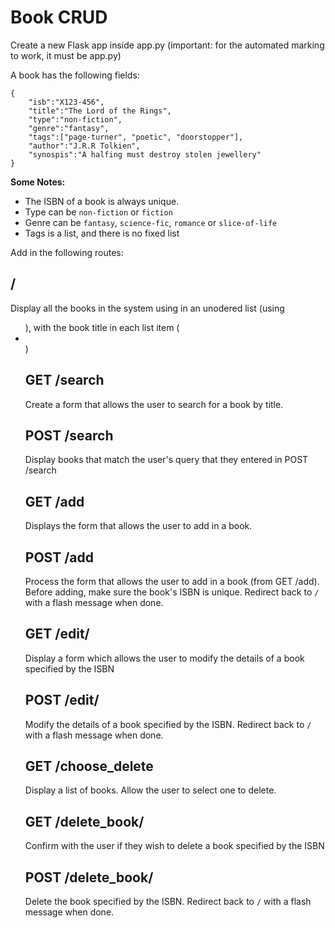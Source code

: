 # Book CRUD
Create a new Flask app inside app.py (important: for the automated marking to work, it must be app.py)

A book has the following fields:
```
{
    "isb":"X123-456",
    "title":"The Lord of the Rings",
    "type":"non-fiction",
    "genre":"fantasy",
    "tags":["page-turner", "poetic", "doorstopper"],
    "author":"J.R.R Tolkien",
    "synospis":"A halfing must destroy stolen jewellery"
}
```
**Some Notes:**
* The ISBN of a book is always unique. 
* Type can be `non-fiction` or `fiction`
* Genre can be `fantasy`, `science-fic`, `romance` or `slice-of-life`
* Tags is a list, and there is no fixed list

Add in the following routes:

## /
Display all the books in the system using in an unodered list (using <ul>), with the book title in each list item (<li></li>)

## GET /search
Create a form that allows the user to search for a book by title.

## POST /search
Display books that match the user's query that they entered in POST /search

## GET /add
Displays the form that allows the user to add in a book.

## POST /add
Process the form that allows the user to add in a book (from GET /add). Before adding, make sure the book's ISBN is unique.
Redirect back to `/` with a flash message when done.

## GET /edit/
Display a form which allows the user to modify the details of a book specified by the ISBN

## POST /edit/
Modify the details of a book specified by the ISBN. Redirect back to `/` with a flash message
when done.

## GET /choose_delete
Display a list of books. Allow the user to select one to delete.

## GET /delete_book/
Confirm with the user if they wish to delete a book specified by the ISBN

## POST /delete_book/
Delete the book specified by the ISBN. Redirect back to `/` with a flash message
when done.